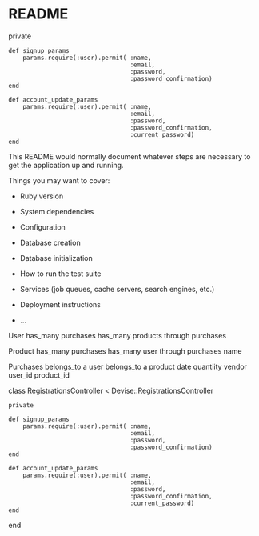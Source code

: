 # README

private

    def signup_params
        params.require(:user).permit( :name,
                                      :email,
                                      :password,
                                      :password_confirmation)
    end 

    def account_update_params
        params.require(:user).permit( :name,
                                      :email,
                                      :password,
                                      :password_confirmation,
                                      :current_password)
    end 

This README would normally document whatever steps are necessary to get the
application up and running.

Things you may want to cover:

* Ruby version

* System dependencies

* Configuration

* Database creation

* Database initialization

* How to run the test suite

* Services (job queues, cache servers, search engines, etc.)

* Deployment instructions

* ...

User 
has_many purchases
has_many products through purchases

Product
has_many purchases
has_many user through purchases
name

Purchases
belongs_to a user
belongs_to a product
date
quantiity
vendor
user_id
product_id

class RegistrationsController < Devise::RegistrationsController

    private

    def signup_params
        params.require(:user).permit( :name,
                                      :email,
                                      :password,
                                      :password_confirmation)
    end 

    def account_update_params
        params.require(:user).permit( :name,
                                      :email,
                                      :password,
                                      :password_confirmation,
                                      :current_password)
    end 

end

